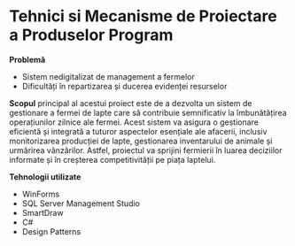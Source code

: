 # Tehnici si Mecanisme de Proiectare a Produselor Program

**Problemă**
- Sistem nedigitalizat de management a fermelor
- Dificultăți în repartizarea și ducerea evidenței resurselor

**Scopul** principal al acestui proiect este de a dezvolta un sistem de gestionare a fermei de lapte care să contribuie semnificativ la îmbunătățirea operațiunilor zilnice ale fermei. Acest sistem va asigura o gestionare eficientă și integrată a tuturor aspectelor esențiale ale afacerii, inclusiv monitorizarea producției de lapte, gestionarea inventarului de animale și urmărirea vânzărilor. Astfel, proiectul va sprijini fermierii în luarea deciziilor informate și în creșterea competitivității pe piața laptelui.

**Tehnologii utilizate**
- WinForms
- SQL Server Management Studio
- SmartDraw
- C#
- Design Patterns

